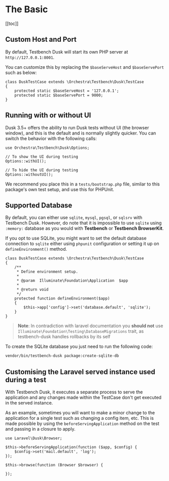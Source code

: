 # The Basic

[[toc]]

## Custom Host and Port

By default, Testbench Dusk will start its own PHP server at `http://127.0.0.1:8001`.

You can customize this by replacing the `$baseServeHost` and `$baseServePort` such as below:

```php{3-4}
class DuskTestCase extends \Orchestra\Testbench\Dusk\TestCase 
{
    protected static $baseServeHost = '127.0.0.1';
    protected static $baseServePort = 9000;
}
```

## Running with or without UI

Dusk 3.5+ offers the ability to run Dusk tests without UI (the browser window), and this is the default and is normally slightly quicker. You can switch the behavior with the following calls:

```php{4,7}
use Orchestra\Testbench\Dusk\Options;

// To show the UI during testing
Options::withUI();

// To hide the UI during testing
Options::withoutUI();
```

We recommend you place this in a `tests/bootstrap.php` file, similar to this package's own test setup, and use this for PHPUnit.

## Supported Database

By default, you can either use `sqlite`, `mysql`, `pgsql`, or `sqlsrv` with Testbench Dusk. However, do note that it is impossible to use `sqlite` using `:memory:` database as you would with **Testbench** or **Testbench BrowserKit**.

If you opt to use SQLite, you might want to set the default database connection to `sqlite` either using `phpunit` configuration or setting it up on `defineEnvironment()` method.

```php{10-13}
class DuskTestCase extends \Orchestra\Testbench\Dusk\TestCase
{
    /**
     * Define environment setup.
     *
     * @param  Illuminate\Foundation\Application  $app
     *
     * @return void
     */
    protected function defineEnvironment($app)
    {
        $this->app['config']->set('database.default', 'sqlite');
    }
}
```
> **Note**: In contradiction with laravel documentation you **should not** use `Illuminate\Foundation\Testing\DatabaseMigrations` trait, as testbench-dusk handles rollbacks by its self

To create the SQLite database you just need to run the following code:

```bash
vendor/bin/testbench-dusk package:create-sqlite-db
```

## Customising the Laravel served instance used during a test

With Testbench Dusk, it executes a separate process to serve the application and any changes made within the TestCase don't get executed in the served instance. 

As an example, sometimes you will want to make a minor change to the application for a single test such as changing a config item, etc. This is made possible by using the `beforeServingApplication` method on the test and passing in a closure to apply.

```php{3-5}
use Laravel\Dusk\Browser;

$this->beforeServingApplication(function ($app, $config) {
    $config->set('mail.default', 'log');
});

$this->browse(function (Browser $browser) {

});
```
